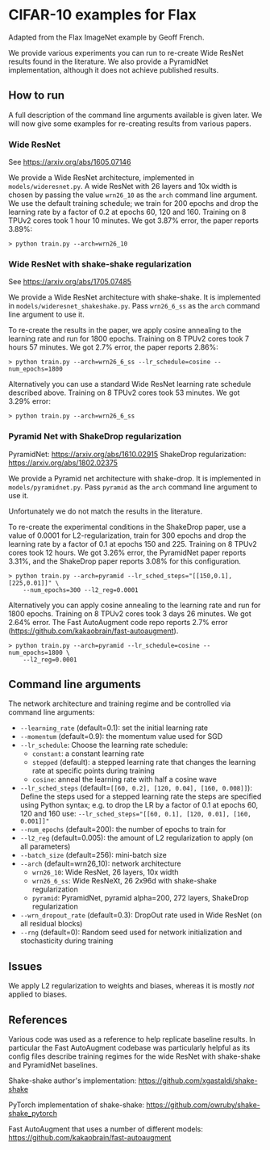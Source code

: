 # CIFAR-10 examples for Flax

Adapted from the Flax ImageNet example by Geoff French.

We provide various experiments you can run to re-create Wide ResNet results
found in the literature. We also provide a PyramidNet implementation,
although it does not achieve published results.


## How to run

A full description of the command line arguments available is given later.
We will now give some examples for re-creating results from various papers.


### Wide ResNet

See https://arxiv.org/abs/1605.07146

We provide a Wide ResNet architecture, implemented in `models/wideresnet.py`.
A wide ResNet with 26 layers and 10x width is chosen by passing the value
`wrn26_10` as the `arch` command line argument. We use the default training
schedule; we train for 200 epochs and drop the learning rate by a factor of
0.2 at epochs 60, 120 and 160. Training on 8 TPUv2 cores took 1 hour 10
minutes. We got 3.87% error, the paper reports 3.89%:

```
> python train.py --arch=wrn26_10
```


### Wide ResNet with shake-shake regularization

See https://arxiv.org/abs/1705.07485

We provide a Wide ResNet architecture with shake-shake. It is implemented in
`models/wideresnet_shakeshake.py`. Pass `wrn26_6_ss` as the `arch` command line
argument to use it.

To re-create the results in the paper, we apply cosine annealing to the
learning rate and run for 1800 epochs. Training on 8 TPUv2 cores took 7 hours
57 minutes. We got 2.7% error, the paper reports 2.86%:

```
> python train.py --arch=wrn26_6_ss --lr_schedule=cosine --num_epochs=1800
```

Alternatively you can use a standard Wide ResNet learning rate schedule
described above. Training on 8 TPUv2 cores took 53 minutes. We got
3.29% error:

```
> python train.py --arch=wrn26_6_ss
```


### Pyramid Net with ShakeDrop regularization

PyramidNet: https://arxiv.org/abs/1610.02915
ShakeDrop regularization: https://arxiv.org/abs/1802.02375

We provide a Pyramid net architecture with shake-drop. It is implemented in
`models/pyramidnet.py`. Pass `pyramid` as the `arch` command line
argument to use it.

Unfortunately we do not match the results in the literature.

To re-create the experimental conditions in the ShakeDrop paper, use a value
of 0.0001 for L2-regularization, train for 300 epochs and drop the learning
rate by a factor of 0.1 at epochs 150 and 225. Training on 8 TPUv2 cores
took 12 hours. We got 3.26% error, the PyramidNet paper reports 3.31%, and
the ShakeDrop paper reports 3.08% for this configuration.

```
> python train.py --arch=pyramid --lr_sched_steps="[[150,0.1],[225,0.01]]" \
    --num_epochs=300 --l2_reg=0.0001
```

Alternatively you can apply cosine annealing to the learning rate and run for
1800 epochs. Training on 8 TPUv2 cores took 3 days 26 minutes. We got 2.64%
error. The Fast AutoAugment code repo reports 2.7% error
(https://github.com/kakaobrain/fast-autoaugment).

```
> python train.py --arch=pyramid --lr_schedule=cosine --num_epochs=1800 \
    --l2_reg=0.0001
```


## Command line arguments

The network architecture and training regime and be controlled via command
line arguments:

- `--learning_rate` (default=0.1): set the initial learning rate
- `--momentum` (default=0.9): the momentum value used for SGD
- `--lr_schedule`: Choose the learning rate schedule:
  -  `constant`: a constant learning rate
  -  `stepped` (default): a stepped learning rate that
        changes the learning rate at specific points during training
  -  `cosine`: anneal the learning rate with half a cosine wave
- `--lr_sched_steps` (default=`[[60, 0.2], [120, 0.04], [160, 0.008]]`):
    Define the steps used for a stepped learning rate the steps are specified
    using Python syntax; e.g. to drop the LR by a factor of 0.1 at epochs 60,
    120 and 160 use:
    `--lr_sched_steps="[[60, 0.1], [120, 0.01], [160, 0.001]]"`
- `--num_epochs` (default=200): the number of epochs to train for
- `--l2_reg` (default=0.005): the amount of L2 regularization to apply
    (on all parameters)
- `--batch_size` (default=256): mini-batch size
- `--arch` (default=wrn26_10): network architecture
  -  `wrn26_10`: Wide ResNet, 26 layers, 10x width
  -  `wrn26_6_ss`: Wide ResNeXt, 26 2x96d with shake-shake regularization
  -  `pyramid`: PyramidNet, pyramid alpha=200, 272 layers, ShakeDrop
        regularization
- `--wrn_dropout_rate` (default=0.3): DropOut rate used in Wide ResNet
    (on all residual blocks)
- `--rng` (default=0): Random seed used for network initialization and
    stochasticity during training


## Issues

We apply L2 regularization to weights and biases, whereas it is mostly *not*
applied to biases.


## References

Various code was used as a reference to help replicate baseline results.
In particular the Fast AutoAugment codebase was particularly helpful
as its config files describe training regimes for the wide ResNet
with shake-shake and PyramidNet baselines.

Shake-shake author's implementation:
https://github.com/xgastaldi/shake-shake

PyTorch implementation of shake-shake:
https://github.com/owruby/shake-shake_pytorch

Fast AutoAugment that uses a number of different models:
https://github.com/kakaobrain/fast-autoaugment
